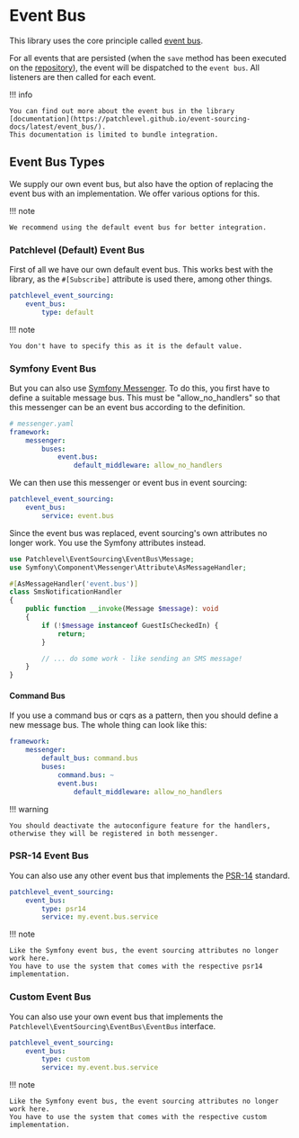 # Event Bus

This library uses the core principle called [event bus](https://martinfowler.com/articles/201701-event-driven.html).

For all events that are persisted (when the `save` method has been executed on the [repository](./repository.md)),
the event will be dispatched to the `event bus`. All listeners are then called for each event.

!!! info

    You can find out more about the event bus in the library 
    [documentation](https://patchlevel.github.io/event-sourcing-docs/latest/event_bus/). 
    This documentation is limited to bundle integration.
    
## Event Bus Types

We supply our own event bus, but also have the option of replacing the event bus with an implementation.
We offer various options for this.

!!! note

    We recommend using the default event bus for better integration.
    
### Patchlevel (Default) Event Bus

First of all we have our own default event bus.
This works best with the library, as the `#[Subscribe]` attribute is used there, among other things.

```yaml
patchlevel_event_sourcing:
    event_bus:
        type: default
```
!!! note

    You don't have to specify this as it is the default value.
    
### Symfony Event Bus

But you can also use [Symfony Messenger](https://symfony.com/doc/current/messenger.html).
To do this, you first have to define a suitable message bus.
This must be "allow_no_handlers" so that this messenger can be an event bus according to the definition.

```yaml
# messenger.yaml
framework:
    messenger:
        buses:
            event.bus:
                default_middleware: allow_no_handlers
```
We can then use this messenger or event bus in event sourcing:

```yaml
patchlevel_event_sourcing:
    event_bus:
        service: event.bus
```
Since the event bus was replaced, event sourcing's own attributes no longer work.
You use the Symfony attributes instead.

```php
use Patchlevel\EventSourcing\EventBus\Message;
use Symfony\Component\Messenger\Attribute\AsMessageHandler;

#[AsMessageHandler('event.bus')]
class SmsNotificationHandler
{
    public function __invoke(Message $message): void
    {
        if (!$message instanceof GuestIsCheckedIn) {
            return;
        }

        // ... do some work - like sending an SMS message!
    }
}
```
#### Command Bus

If you use a command bus or cqrs as a pattern, then you should define a new message bus.
The whole thing can look like this:

```yaml
framework:
    messenger:
        default_bus: command.bus
        buses:
            command.bus: ~
            event.bus:
                default_middleware: allow_no_handlers
```
!!! warning

    You should deactivate the autoconfigure feature for the handlers, 
    otherwise they will be registered in both messenger.
    
### PSR-14 Event Bus

You can also use any other event bus that implements the [PSR-14](https://www.php-fig.org/psr/psr-14/) standard.

```yaml
patchlevel_event_sourcing:
    event_bus:
        type: psr14
        service: my.event.bus.service
```
!!! note

    Like the Symfony event bus, the event sourcing attributes no longer work here.
    You have to use the system that comes with the respective psr14 implementation.
    
### Custom Event Bus

You can also use your own event bus that implements the `Patchlevel\EventSourcing\EventBus\EventBus` interface.

```yaml
patchlevel_event_sourcing:
    event_bus:
        type: custom
        service: my.event.bus.service
```
!!! note

    Like the Symfony event bus, the event sourcing attributes no longer work here.
    You have to use the system that comes with the respective custom implementation.
    